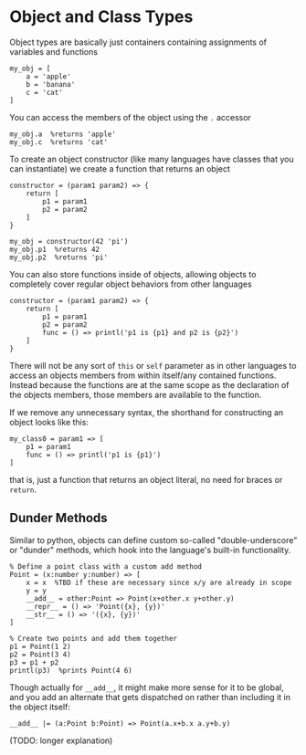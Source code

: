 # Object and Class Types

Object types are basically just containers containing assignments of variables and functions

```dewy
my_obj = [
    a = 'apple'
    b = 'banana'
    c = 'cat'
]
```

You can access the members of the object using the `.` accessor

```dewy
my_obj.a  %returns 'apple'
my_obj.c  %returns 'cat'
```

To create an object constructor (like many languages have classes that you can instantiate) we create a function that returns an object

```dewy
constructor = (param1 param2) => {
    return [
        p1 = param1
        p2 = param2
    ]
}

my_obj = constructor(42 'pi')
my_obj.p1  %returns 42
my_obj.p2  %returns 'pi'
```

You can also store functions inside of objects, allowing objects to completely cover regular object behaviors from other languages

```dewy
constructor = (param1 param2) => {
    return [
        p1 = param1
        p2 = param2
        func = () => printl('p1 is {p1} and p2 is {p2}')
    ]
}
```

There will not be any sort of `this` or `self` parameter as in other languages to access an objects members from within itself/any contained functions. Instead because the functions are at the same scope as the declaration of the objects members, those members are available to the function.

If we remove any unnecessary syntax, the shorthand for constructing an object looks like this:

```dewy
my_class0 = param1 => [
    p1 = param1
    func = () => printl('p1 is {p1}')
]
```

that is, just a function that returns an object literal, no need for braces or `return`.

## Dunder Methods

Similar to python, objects can define custom so-called "double-underscore" or "dunder" methods, which hook into the language's built-in functionality.

```dewy
% Define a point class with a custom add method
Point = (x:number y:number) => [
    x = x  %TBD if these are necessary since x/y are already in scope
    y = y
    __add__ = other:Point => Point(x+other.x y+other.y)
    __repr__ = () => 'Point({x}, {y})'
    __str__ = () => '({x}, {y})'
]

% Create two points and add them together
p1 = Point(1 2)
p2 = Point(3 4)
p3 = p1 + p2
printl(p3)  %prints Point(4 6)
```

Though actually for `__add__`, it might make more sense for it to be global, and you add an alternate that gets dispatched on rather than including it in the object itself:

```dewy
__add__ |= (a:Point b:Point) => Point(a.x+b.x a.y+b.y)
```

(TODO: longer explanation)
